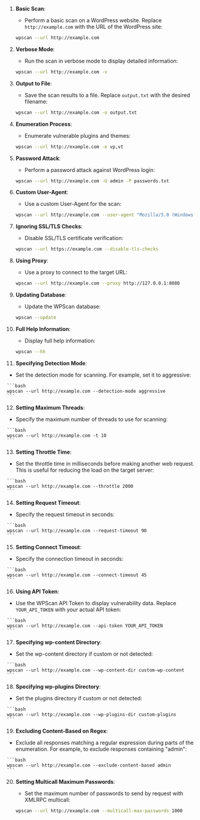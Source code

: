 1. **Basic Scan**:
   - Perform a basic scan on a WordPress website. Replace `http://example.com` with the URL of the WordPress site:

    ```bash
    wpscan --url http://example.com
    ```

2. **Verbose Mode**:
   - Run the scan in verbose mode to display detailed information:

    ```bash
    wpscan --url http://example.com -v
    ```

3. **Output to File**:
   - Save the scan results to a file. Replace `output.txt` with the desired filename:

    ```bash
    wpscan --url http://example.com -o output.txt
    ```

4. **Enumeration Process**:
   - Enumerate vulnerable plugins and themes:

    ```bash
    wpscan --url http://example.com -e vp,vt
    ```

5. **Password Attack**:
   - Perform a password attack against WordPress login:

    ```bash
    wpscan --url http://example.com -U admin -P passwords.txt
    ```

6. **Custom User-Agent**:
   - Use a custom User-Agent for the scan:

    ```bash
    wpscan --url http://example.com --user-agent "Mozilla/5.0 (Windows NT 10.0; Win64; x64) AppleWebKit/537.36 (KHTML, like Gecko) Chrome/88.0.4324.182 Safari/537.36"
    ```

7. **Ignoring SSL/TLS Checks**:
   - Disable SSL/TLS certificate verification:

    ```bash
    wpscan --url https://example.com --disable-tls-checks
    ```

8. **Using Proxy**:
   - Use a proxy to connect to the target URL:

    ```bash
    wpscan --url http://example.com --proxy http://127.0.0.1:8080
    ```

9. **Updating Database**:
   - Update the WPScan database:

    ```bash
    wpscan --update
    ```

10. **Full Help Information**:
    - Display full help information:

    ```bash
    wpscan --hh
    ```
11. **Specifying Detection Mode**:
   - Set the detection mode for scanning. For example, set it to aggressive:

    ```bash
    wpscan --url http://example.com --detection-mode aggressive
    ```

12. **Setting Maximum Threads**:
   - Specify the maximum number of threads to use for scanning:

    ```bash
    wpscan --url http://example.com -t 10
    ```

13. **Setting Throttle Time**:
   - Set the throttle time in milliseconds before making another web request. This is useful for reducing the load on the target server:

    ```bash
    wpscan --url http://example.com --throttle 2000
    ```

14. **Setting Request Timeout**:
   - Specify the request timeout in seconds:

    ```bash
    wpscan --url http://example.com --request-timeout 90
    ```

15. **Setting Connect Timeout**:
   - Specify the connection timeout in seconds:

    ```bash
    wpscan --url http://example.com --connect-timeout 45
    ```

16. **Using API Token**:
   - Use the WPScan API Token to display vulnerability data. Replace `YOUR_API_TOKEN` with your actual API token:

    ```bash
    wpscan --url http://example.com --api-token YOUR_API_TOKEN
    ```

17. **Specifying wp-content Directory**:
   - Set the wp-content directory if custom or not detected:

    ```bash
    wpscan --url http://example.com --wp-content-dir custom-wp-content
    ```

18. **Specifying wp-plugins Directory**:
   - Set the plugins directory if custom or not detected:

    ```bash
    wpscan --url http://example.com --wp-plugins-dir custom-plugins
    ```

19. **Excluding Content-Based on Regex**:
   - Exclude all responses matching a regular expression during parts of the enumeration. For example, to exclude responses containing "admin":

    ```bash
    wpscan --url http://example.com --exclude-content-based admin
    ```

20. **Setting Multicall Maximum Passwords**:
    - Set the maximum number of passwords to send by request with XMLRPC multicall:

    ```bash
    wpscan --url http://example.com --multicall-max-passwords 1000
    ```
